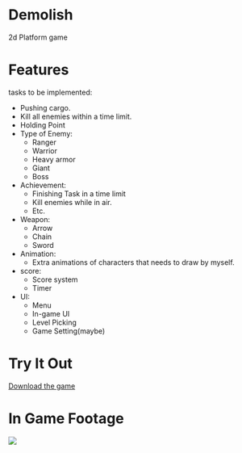 # Demolish
2d Platform game

# Features
tasks to be implemented:
- Pushing cargo.
-	Kill all enemies within a time limit.
-	Holding Point
- Type of Enemy:
  - Ranger
  - Warrior
  - Heavy armor
  -	Giant
  -	Boss
- Achievement:
  -	Finishing Task in a time limit
  -	Kill enemies while in air.
  -	Etc.
- Weapon:
  -	Arrow
  -	Chain
  -	Sword
- Animation:
  -	Extra animations of characters that needs to draw by myself.
- score:
  -	Score system
  -	Timer
- UI:
  -	Menu
  -	In-game UI
  -	Level Picking
  -	Game Setting(maybe)

# Try It Out
[Download the game](https://github.com/TrueFengTingGuo/Demolish/releases/tag/v0.1.2)



# In Game Footage
![](https://github.com/TrueFengTingGuo/Demolish/blob/main/Game%20Demo/Game_demo.gif)


